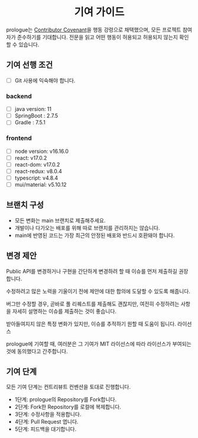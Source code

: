 ---
---

<h1 align="center">
기여 가이드
</h1>

prologue는 [Contributor Covenant](./contributorCovenant)을 행동 강령으로 채택했으며, 모든 프로젝트 참여자가 준수하기를 기대합니다. 전문을 읽고 어떤 행동이 허용되고 허용되지 않는지 확인할 수 있습니다.

## **기여 선행 조건**

- [ ] Git 사용에 익숙해야 합니다.

### backend

- [ ] java version: 11
- [ ] SpringBoot : 2.7.5
- [ ] Gradle : 7.5.1

### frontend

- [ ] node version: v16.16.0
- [ ] react: v17.0.2
- [ ] react-dom: v17.0.2
- [ ] react-redux: v8.0.4
- [ ] typescript: v4.8.4
- [ ] mui/material: v5.10.12

## **브랜치 구성**

- 모든 변화는 main 브랜치로 제출해주세요.
- 개발이나 다가오는 배포를 위해 따로 브랜치를 관리하지는 않습니다.
- main에 반영된 코드는 가장 최근의 안정된 배포와 반드시 호환돼야 합니다.

## **변경 제안**

Public API를 변경하거나 구현을 간단하게 변경하려 할 때 이슈를 먼저 제출하길 권장합니다.

수정하려고 많은 노력을 기울이기 전에 제안에 대한 합의에 도달할 수 있도록 해줍니다.

버그만 수정할 경우, 곧바로 풀 리퀘스트를 제출해도 괜찮지만, 여전히 수정하려는 사항을 자세히 설명하는 이슈를 제출하는 것이 좋습니다.

받아들여지지 않은 특정 변화가 있지만, 이슈를 추적하기 원할 때 도움이 됩니다.
라이선스

prologue에 기여할 때, 여러분은 그 기여가 MIT 라이선스에 따라 라이선스가 부여되는 것에 동의했다고 간주합니다.

## **기여 단계**

모든 기여 단계는 컨트리뷰트 컨벤션을 토대로 진행합니다.

- 1단계: prologue의 Repository를 Fork합니다.
- 2단계: Fork한 Repository를 로컬에 복제합니다.
- 3단계: 수정사항을 적용합니다.
- 4단계: Pull Request 엽니다.
- 5단계: 피드백을 대기합니다.
